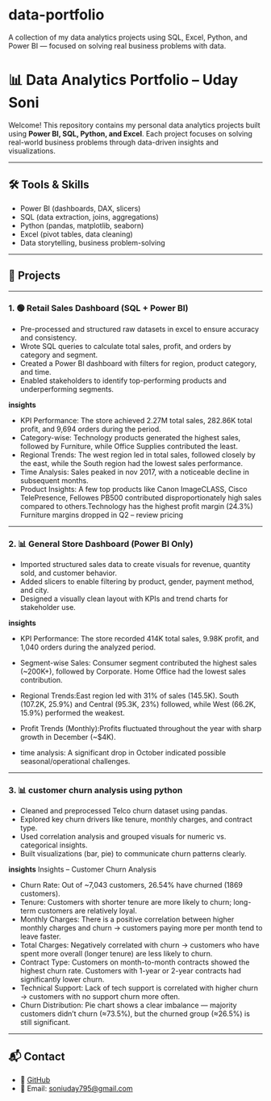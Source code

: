 # data-portfolio
A collection of my data analytics projects using SQL, Excel, Python, and Power BI — focused on solving real business problems with data.

# 📊 Data Analytics Portfolio – Uday Soni

Welcome! This repository contains my personal data analytics projects built using **Power BI, SQL, Python, and Excel**. Each project focuses on solving real-world business problems through data-driven insights and visualizations.

---

## 🛠️ Tools & Skills

- Power BI (dashboards, DAX, slicers)
- SQL (data extraction, joins, aggregations)
- Python (pandas, matplotlib, seaborn)
- Excel (pivot tables, data cleaning)
- Data storytelling, business problem-solving

---

## 📁 Projects

---

### 1. 🟢 Retail Sales Dashboard (SQL + Power BI)

- Pre-processed and structured raw datasets in excel to ensure accuracy and consistency.
- Wrote SQL queries to calculate total sales, profit, and orders by category and segment.
- Created a Power BI dashboard with filters for region, product category, and time.
- Enabled stakeholders to identify top-performing products and underperforming segments.

**insights**
- KPI Performance: The store achieved 2.27M total sales, 282.86K total profit, and 9,694 orders during the period.
- Category-wise: Technology products generated the highest sales, followed by Furniture, while Office Supplies contributed the least.
- Regional Trends: The west region led in total sales, followed closely by the east, while the South region had the lowest sales performance.
- Time Analysis: Sales peaked in nov 2017, with a noticeable decline in subsequent months.
- Product Insights: A few top products like Canon ImageCLASS, Cisco TelePresence, Fellowes PB500 contributed disproportionately high sales compared to others.Technology has the highest profit margin (24.3%)
Furniture margins dropped in Q2 – review pricing

---


### 2. 📊 General Store Dashboard (Power BI Only)

- Imported structured sales data to create visuals for revenue, quantity sold, and customer behavior.
- Added slicers to enable filtering by product, gender, payment method, and city.
- Designed a visually clean layout with KPIs and trend charts for stakeholder use.
  
**insights**

- KPI Performance: The store recorded 414K total sales, 9.98K profit, and 1,040 orders during the analyzed period.
- Segment-wise Sales: Consumer segment contributed the highest sales (~200K+), followed by Corporate.
Home Office had the lowest sales contribution.
- Regional Trends:East region led with 31% of sales (145.5K).
  South (107.2K, 25.9%) and Central (95.3K, 23%) followed, while West (66.2K, 15.9%) performed the weakest.
- Profit Trends (Monthly):Profits fluctuated throughout the year with sharp growth in December (~$4K).

- time analysis: A significant drop in October indicated possible seasonal/operational challenges.
---

### 3. 📊 customer churn analysis using python

- Cleaned and preprocessed Telco churn dataset using pandas.
- Explored key churn drivers like tenure, monthly charges, and contract type.
- Used correlation analysis and grouped visuals for numeric vs. categorical insights.
- Built visualizations (bar, pie) to communicate churn patterns clearly.

**insights**
Insights – Customer Churn Analysis

- Churn Rate: Out of ~7,043 customers, 26.54% have churned (1869 customers).
- Tenure: Customers with shorter tenure are more likely to churn; long-term customers are relatively loyal.
- Monthly Charges: There is a positive correlation between higher monthly charges and churn → customers paying more per month tend to       leave faster.
- Total Charges: Negatively correlated with churn → customers who have spent more overall (longer tenure) are less likely to churn.
- Contract Type: Customers on month-to-month contracts showed the highest churn rate.
  Customers with 1-year or 2-year contracts had significantly lower churn.
- Technical Support: Lack of tech support is correlated with higher churn → customers with no support churn more often.
- Churn Distribution: Pie chart shows a clear imbalance — majority customers didn’t churn (≈73.5%), but the churned group (≈26.5%) is       still significant.
---

## 📬 Contact

- 🐙 [GitHub](https://github.com/udaysoni)
- 📧 Email: soniuday795@gmail.com


